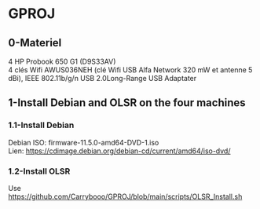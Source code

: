 # GPROJ

## 0-Materiel   
4 HP Probook 650 G1 (D9S33AV)     
4 clés Wifi AWUS036NEH (clé Wifi USB Alfa Network 320 mW et antenne 5 dBi), IEEE 802.11b/g/n USB 2.0Long-Range USB Adaptater   


## 1-Install Debian and OLSR on the four machines   

### 1.1-Install Debian
Debian ISO: firmware-11.5.0-amd64-DVD-1.iso   
Lien: https://cdimage.debian.org/debian-cd/current/amd64/iso-dvd/   

### 1.2-Install OLSR   
Use https://github.com/Carrybooo/GPROJ/blob/main/scripts/OLSR_Install.sh   

